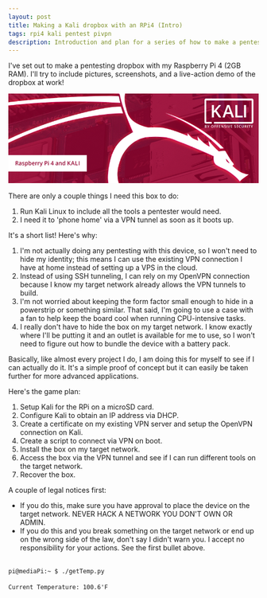 ```yaml
---
layout: post
title: Making a Kali dropbox with an RPi4 (Intro)
tags: rpi4 kali pentest pivpn
description: Introduction and plan for a series of how to make a pentesting dropbox with Kali Linux on a Raspberry Pi 4.
---
```


I've set out to make a pentesting dropbox with my Raspberry Pi 4 (2GB RAM). I'll try to include pictures, screenshots, and a live-action demo of the dropbox at work!

![Kali for RPi4](/images/kali-raspberry-pi-4.png)

There are only a couple things I need this box to do:
1. Run Kali Linux to include all the tools a pentester would need. 
2. I need it to 'phone home' via a VPN tunnel as soon as it boots up.

It's a short list! Here's why:
1. I'm not actually doing any pentesting with this device, so I won't need to hide my identity; this means I can use the existing VPN connection I have at home instead of setting up a VPS in the cloud.
2. Instead of using SSH tunneling, I can rely on my OpenVPN connection because I know my target network already allows the VPN tunnels to build.
3. I'm not worried about keeping the form factor small enough to hide in a powerstrip or something similar. That said, I'm going to use a case with a fan to help keep the board cool when running CPU-intensive tasks.
4. I really don't have to hide the box on my target network. I know exactly where I'll be putting it and an outlet is available for me to use, so I won't need to figure out how to bundle the device with a battery pack.

Basically, like almost every project I do, I am doing this for myself to see if I can actually do it. It's a simple proof of concept but it can easily be taken further for more advanced applications.

Here's the game plan:
1. Setup Kali for the RPi on a microSD card.
2. Configure Kali to obtain an IP address via DHCP.
3. Create a certificate on my existing VPN server and setup the OpenVPN connection on Kali.
4. Create a script to connect via VPN on boot. 
5. Install the box on my target network.
6. Access the box via the VPN tunnel and see if I can run different tools on the target network.
7. Recover the box.

A couple of legal notices first:
* If you do this, make sure you have approval to place the device on the target network. NEVER HACK A NETWORK YOU DON'T OWN OR ADMIN.
* If you do this and you break something on the target network or end up on the wrong side of the law, don't say I didn't warn you. I accept no responsibility for your actions. See the first bullet above.

```console

pi@mediaPi:~ $ ./getTemp.py

Current Temperature: 100.6'F
```